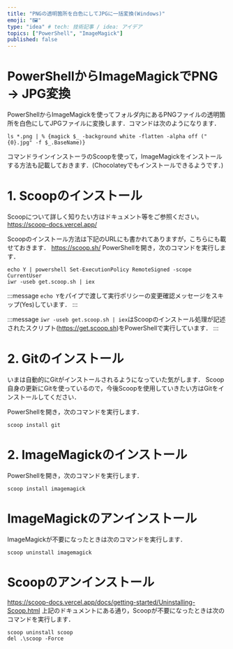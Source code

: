 ```yaml
---
title: "PNGの透明箇所を白色にしてJPGに一括変換(Windows)"
emoji: "🖼️"
type: "idea" # tech: 技術記事 / idea: アイデア
topics: ["PowerShell", "ImageMagick"]
published: false
---
```


# PowerShellからImageMagickでPNG → JPG変換
PowerShellからImageMagickを使ってフォルダ内にあるPNGファイルの透明箇所を白色にしてJPGファイルに変換します．コマンドは次のようになります．

```
ls *.png | % {magick $_ -background white -flatten -alpha off ("{0}.jpg" -f $_.BaseName)}
```

コマンドラインインストーラのScoopを使って，ImageMagickをインストールする方法も記載しておきます．(Chocolateyでもインストールできるようです．)

# 1. Scoopのインストール


Scoopについて詳しく知りたい方はドキュメント等をご参照ください。
https://scoop-docs.vercel.app/

Scoopのインストール方法は下記のURLにも書かれてありますが，こちらにも載せておきます．
https://scoop.sh/
PowerShellを開き，次のコマンドを実行します．

```
echo Y | powershell Set-ExecutionPolicy RemoteSigned -scope CurrentUser
iwr -useb get.scoop.sh | iex
```

:::message
`echo Y`をパイプで渡して実行ポリシーの変更確認メッセージをスキップ(Yes)しています．
:::

:::message
`iwr -useb get.scoop.sh | iex`はScoopのインストール処理が記述されたスクリプト(https://get.scoop.sh)をPowerShellで実行しています．
:::


# 2. Gitのインストール
いまは自動的にGitがインストールされるようになっていた気がします．
Scoop自身の更新にGitを使っているので，今後Scoopを使用していきたい方はGitをインストールしてください．

PowerShellを開き，次のコマンドを実行します．
```
scoop install git
```

# 2. ImageMagickのインストール

PowerShellを開き，次のコマンドを実行します．
```
scoop install imagemagick
```

# ImageMagickのアンインストール

ImageMagickが不要になったときは次のコマンドを実行します．
```
scoop uninstall imagemagick
```

# Scoopのアンインストール

https://scoop-docs.vercel.app/docs/getting-started/Uninstalling-Scoop.html
上記のドキュメントにある通り，Scoopが不要になったときは次のコマンドを実行します．
```
scoop uninstall scoop
del .\scoop -Force
```